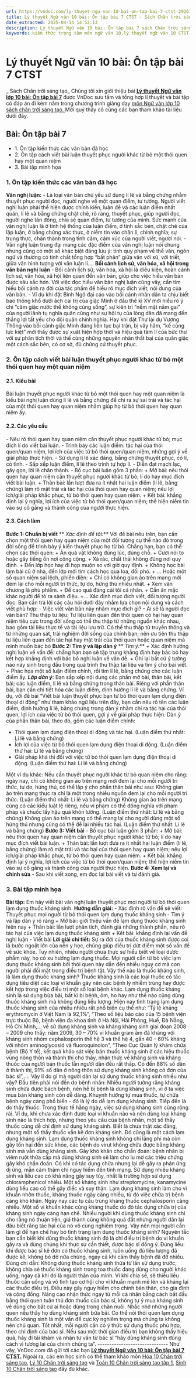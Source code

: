 ```yaml
---
url: https://vndoc.com/ly-thuyet-ngu-van-10-bai-on-tap-bai-7-ctst-292610
title: Lý thuyết Ngữ văn 10 bài: Ôn tập bài 7 CTST - Sách Chân trời sáng tạo - VnDoc.com
date_extracted: 2025-04-14 14:52:13
description: Lý thuyết Ngữ văn 10 bài: Ôn tập bài 7 sách Chân trời sáng tạo được VnDoc sưu tầm và giới thiệu  để tham khảo chuẩn bị cho bài giảng học kì mới sắp tới đây của mình.
keywords: kiến thức trọng tâm môn ngữ văn 10,lý thuyết ngữ văn 10 CTST,ngữ văn lớp 10,ôn tập lý thuyết văn lớp 10,lý thuyết môn ngữ văn 10,lý thuyết văn 10 CTST,Lý thuyết môn ngữ văn 10 bài Ôn tập bài 7,Ôn tập bài 7,trắc nghiệm ngữ văn 10 CTST,văn 10 chân trời sáng tạo
---
```


# Lý thuyết Ngữ văn 10 bài: Ôn tập bài 7 CTST
 _ Sách Chân trời sáng tạo_
Chúng tôi xin giới thiệu bài **[Lý thuyết Ngữ văn lớp 10 bài: Ôn tập bài 7](<https://vndoc.com/ly-thuyet-ngu-van-10-bai-on-tap-bai-7-ctst-292610>)** được VnDoc sưu tầm và tổng hợp lí thuyết và bài tập có đáp án đi kèm nằm trong chương trình giảng dạy [môn Ngữ văn lớp 10 sách chân trời sáng tạo. ](<https://vndoc.com/ngu-van-10-chan-troi-sang-tao-tap1>)Mời quý thầy cô cùng các bạn tham khảo tài liệu dưới đây.
## Bài: Ôn tập bài 7
  * 1\. Ôn tập kiến thức các văn bản đã học
  * 2\. Ôn tập cách viết bài luận thuyết phục người khác từ bỏ một thói quen hay một quan niệm
  * 3\. Bài tập minh họa

### **1\. Ôn tập kiến thức các văn bản đã học**
**Văn nghị luận:**
\- Là loại văn bản chủ yếu sử dụng lí lẽ và bằng chứng nhằm thuyết phục người đọc, người nghe về một quan điểm, tư tưởng. Người viết nghị luận phải thể hiện được chính kiến, luận đề và các luận điểm nhất quán, lí lẽ và bằng chứng chặt chẽ, rõ ràng, thuyết phục, giúp người đọc, người nghe tán đồng, chia sẻ quan điểm, tư tưởng của mình. Sức mạnh của văn nghị luận là ở tính hệ thống của luận điểm, ở tính sắc bén, chặt chẽ của lập luận, ở bằng chứng xác thực, ở niềm tin vào chân lí, chính nghĩa; sự trung thực, chân thành trong tình cảm, cảm xúc của người viết, người nói.
\- Văn nghị luận trung đại mang các đặc điểm của văn nghị luận nói chung nhưng cũng có một số khác biệt đáng lưu ý: tính quy phạm về thể văn, ngôn ngữ và thường có tính chất tổng hợp “bất phân” giữa văn với sử, với triết, giữa văn hình tượng với văn luận lí….
**Bối cảnh lịch sử, văn hóa, xã hội trong văn bản nghị luận**
\- Bối cảnh lịch sử, văn hóa, xã hội là điều kiện, hoàn cảnh lịch sử, văn hóa, xã hội liên quan đến văn bản, giúp cho việc hiểu văn bản được sâu sắc hơn. Với việc đọc hiểu văn bản nghị luận cũng vậy, cần tìm hiểu bối cảnh ra đời của tác phẩm để hiểu rõ mục đích viết, nội dung của văn bản.
\- Ví dụ khi đặt Bình Ngô đại cáo vào bối cảnh nhân dân ta chịu biết bao thống khổ dưới ách cai trị của giặc Minh ở đầu thế kỉ XV mới hiểu rõ ý chí “căm giặc nước thề không cùng sống”, sự kiên trì “nếm mật nằm gai” của người lãnh tụ nghĩa quân cũng như sự hội tụ của lòng dân đã mang đến thắng lợi tất yếu cho đội quân chính nghĩa. Hay khi đặt Thư lại dụ Vương Thông vào bối cảnh giặc Minh đang liên tục bại trận, bị vây hãm, “kế cùng lực kiệt” mới thấy được sự xuất hiện hợp thời và hiệu quả tâm lí của bức thư với sự phân tích thời và thế cùng những nguyên nhân thất bại của quân giặc một cách sắc bén, có cơ sở, đủ chứng cứ thuyết phục.
### **2\. Ôn tập cách viết bài luận thuyết phục người khác từ bỏ một thói quen hay một quan niệm**
#### **2.1. Kiểu bài**
Bài luận thuyết phục người khác từ bỏ một thói quen hay một quan niệm là kiểu bài nghị luận dùng lí lẽ và bằng chứng để chỉ ra sự sai trái và tác hại của một thói quen hay quan niệm nhằm giúp họ từ bỏ thói quen hay quan niệm ấy.
#### **2.2. Các yêu cầu**
\- Nêu rõ thói quen hay quan niệm cần thuyết phục người khác từ bỏ; mục đích lí do viết bài luận.
\- Trình bày các luận điểm: tác hại của thói quen/quan niệm, lợi ích của việc từ bỏ thói quen/quan niệm, những gợi ý về giải pháp thực hiện.
\- Sử dụng lí lẽ xác đáng, bằng chứng thuyết phục, có lí, có tình.
\- Sắp xếp luận điểm, lí lẽ theo trình tự hợp lí.
\- Diễn đạt mạch lạc, gãy gọn, lời lẽ chân thành.
\- Bố cục bài luận gồm 3 phần:
\+ Mở bài: nêu thói quen hay quan niệm cần thuyết phục người khác từ bỏ; lí do hay mục đích viết bài luận.
\+ Thân bài: lần lượt đưa ra ít nhất hai luận điểm \(lí lẽ, bằng chứng\) làm rõ mặt trái và tác hại của thói quen hay quan niệm; nêu lợi ích/giải pháp khắc phục, từ bỏ thói quen hay quan niệm.
\+ Kết bài: khẳng định lại ý nghĩa, lợi ích của việc từ bỏ thói quen/quan niệm; thể hiện niềm tin vào sự cố gắng và thành công của người thực hiện.
#### **2.3. Cách làm**
**Bước 1: Chuẩn bị viết**
** _Xác định đề tài:_** Với đề bài nêu trên, bạn cần chọn một thói quen hay quan niệm của một đối tượng cụ thể nào đó trong đời sống để trình bày ý kiến thuyết phục họ từ bỏ.
Chẳng hạn, bạn có thể chọn các thói quen:
\+ Ăn quà vặt không đúng lúc, đúng chỗ.
\+ Cười nói to hoặc gây tiếng ồn nơi công cộng.
\+ Xả rác, chất thải không đúng nơi quy định.
\+ Đến lớp học hay đi họp muộn so với giờ quy định.
\+ Không học bài làm bài cũ ở nhà, đến lớp mới tìm cách học qua loa, đối phó.
\+ …
Hoặc một số quan niệm sai lệch, phiến diện:
\+ Chỉ có không gian ảo trên mạng mới đem lại cho mỗi người tri thức, tự do, hứng thú nhiều nhất.
\+ Xem văn chương là phù phiếm.
\+ Đề cao quá đáng cái tôi cá nhân.
\+ Cần ăn mặc khác người để tỏ ra sành điệu.
+…
Xác định mục đích viết, đối tượng người đọc:
Bạn cần trả lời các câu hỏi dưới đây nhằm lựa chọn nội dung và cách viết phù hợp:
\- Việc viết văn bản này nhằm mục đích gì?
\- Ai sẽ là người đọc văn bản?
Thu thập tư liệu: Tư liệu liên quan đến thói quen có hại hay quan niệm tiêu cực trong đời sống có thể thu thập từ những nguồn khác nhau, bao gồm tài liệu thực tế và tài liệu lưu trữ. Có thể thu thập từ truyền thông và từ những quan sát, trải nghiệm đời sống của chính bạn; nên ưu tiên thu thập tư liệu liên quan đến tác hại hay mặt trái của thói quen hoặc quan niệm mà mình muốn bác bỏ
**Bước 2: Tìm ý và lập dàn ý**
** _Tìm ý:_**
\+ Xác định hướng nghị luận về vấn đề: chẳng hạn bạn sẽ tập trung khẳng định hay bác bỏ hay kết hợp khẳng định với bác bỏ nghị luận về vấn đề.
\+ Ghi lại bất cứ ý tưởng nào nảy sinh trong đầu trong quá trình thu thập tài liệu và tìm ý cho bài viết.
\+ Phác họa một số luận điểm chính, rồi tìm lí lẽ, bằng chứng cho các luận điểm ấy.
**_Lập dàn ý:_** Bạn sắp xếp nội dung các phần mở bài, thân bài, kết bài; các luận điểm, lí lẽ và bằng chứng trong thân bài.
Riêng với phần thân bài, bạn cần chi tiết hóa các luận điểm, định hướng lí lẽ và bằng chứng. Ví dụ, với đề bài “Viết bài luận thuyết phục bạn từ bỏ thói quen lạm dụng điện thoại di động” như tham khảo ngữ liệu trên đây, bạn cần nêu rõ tên các luận điểm, định hướng lí lẽ, bằng chứng trong dàn ý nhằm chỉ ra tác hại của thói quen, lợi ích của việc từ bỏ thói quen, gợi ý về giải pháp thực hiện. Dàn ý của phần thân bài, theo đó, gồm các luận điểm chính:
  * Thói quen lạm dụng điện thoại di động và tác hại. \(Luận điểm thứ nhất: Lí lẽ và bằng chứng\)
  * Ích lợi của việc từ bỏ thói quen lạm dụng điện thoại di động. \(Luận điểm thứ hai: Lí lẽ và bằng chứng\)
  * Giải pháp khả thi đối với việc từ bỏ thói quen lạm dụng điện thoại di động. \(Luận điểm thứ hai: Lí lẽ và bằng chứng\)

Một ví dụ khác: Nếu cần thuyết phục người khác từ bỏ quan niệm cho rằng: ngày nay, chỉ có không gian ảo trên mạng mới đem lại cho mỗi người tri thức, tự do, hứng thú, có thể lập ý cho phần thân bài như sau:
Không gian ảo trên mạng thực ra chỉ là một trong nhiều nguồn đem lại cho mỗi người tri thức. \(Luận điểm thứ nhất: Lí lẽ và bằng chứng\)
Không gian ảo trên mạng cũng có các kiểu luật lệ riêng, nếu vi phạm có thể đồng nghĩa với phạm pháp và chuốc lấy hậu quả khôn lường. \(Luận điểm thứ nhất: Lí lẽ và bằng chứng\)
Không gian ảo trên mạng có thể mang lại cho người dùng một số hứng thú nhưng cũng có thể để lại nhiều tác hại. \(Luận điểm thứ nhất: Lí lẽ và bằng chứng\)
**Bước 3: Viết bài**
\- Bố cục bài luận gồm 3 phần:
\+ Mở bài: nêu thói quen hay quan niệm cần thuyết phục người khác từ bỏ; lí do hay mục đích viết bài luận.
\+ Thân bài: lần lượt đưa ra ít nhất hai luận điểm \(lí lẽ, bằng chứng\) làm rõ mặt trái và tác hại của thói quen hay quan niệm; nêu lợi ích/giải pháp khắc phục, từ bỏ thói quen hay quan niệm.
\+ Kết bài: khẳng định lại ý nghĩa, lợi ích của việc từ bỏ thói quen/quan niệm; thể hiện niềm tin vào sự cố gắng và thành công của người thực hiện.
**Bước 4: Xem lại và chỉnh sửa**
\- Sau khi viết xong, em đọc lại bài viết và tự đánh giá.
### **3\. Bài tập minh họa**
**Bài tập:** Em hãy viết bài văn nghị luận thuyết phục mọi người từ bỏ thói quen lạm dụng thuốc kháng sinh.
**Hướng dẫn giải:**
\- Xác định rõ vấn đề sẽ viết: Thuyết phục mọi người từ bỏ thói quen lạm dụng thuốc kháng sinh
\- Tìm ý và lập dàn ý rõ ràng
\+ Mở bài: giới thiệu vấn đề lạm dụng thuốc kháng sinh hiện nay
\+ Thân bài: lần lượt phân tích, đánh giá những thành phần, nêu rõ tác hại của việc lạm dụng thuốc kháng sinh
\+ Kết bài: khẳng định lại vấn đề nghị luận
\- Viết bài
**Lời giải chi tiết:**
Sự ra đời của thuốc kháng sinh được coi là bước ngoặt lớn của nền y học, chúng giúp điều trị dứt điểm một số vấn đề về sức khỏe. Tuy nhiên, nhiều người chưa thực sự hiểu biết về loại dược phẩm này, họ có xu hướng lạm dụng thuốc. Mọi người cần từ bỏ việc lạm dụng thuốc kháng sinh bởi thói quen này dẫn đến nhiều nguy cơ mà con người phải đối mặt trong điều trị bệnh tật.
Vậy thế nào là thuốc kháng sinh, là làm dụng thuốc kháng sinh? Thuốc kháng sinh là các loại thuốc có tác dụng tiêu diệt các loại vi khuẩn gây nên các bệnh lý nhiễm trùng hay được kết hợp trong việc điều trị một số loại bệnh khác. Lạm dụng thuốc kháng sinh là sử dụng bừa bãi, bất kì bị bệnh, ôm, ho hay như thế nào cũng dùng thuốc kháng sinh mà không đúng liều lượng. Hiện nay tình trạng lạm dụng thuốc kháng sinh của nhiều nhiều rất phổ biến cụ thể như: “Tỷ lệ kháng erythromycin ở Việt Nam là 92,1%”, “Theo số liệu báo cáo của 15 bệnh viện trực thuộc Bộ, bệnh viện đa khoa tỉnh ở Hà Nội, Hải Phòng, Huế, Đà Nẵng, Hồ Chí Minh,… về sử dụng kháng sinh và kháng kháng sinh giai đoạn 2008 – 2009 cho thấy: năm 2009, 30 – 70% vi khuẩn gram âm đã kháng với kháng sinh nhóm cephalosporin thế hệ 3 và thế hệ 4, gần 40 – 60% kháng với nhóm aminoglycosid và fluoroquinolon”, “Theo Cục Quản lý khám chữa bệnh \(Bộ Y tế\), kết quả khảo sát việc bán thuốc kháng sinh ở các hiệu thuốc vùng nông thôn và thành thị cho thấy, nhận thức về kháng sinh và kháng thuốc của người bán thuốc lẫn người dân đều rất thấp. Có đến 88% số dân ở thành thị, 91% số dân ở nông thôn sử dụng kháng sinh không có đơn của bác sĩ”,.... Vậy lí do gì mà người dân lại sử dụng thuốc kháng sinh nhiều như vậy? Đầu tiên phải nói đến do bệnh nhân: Nhiều người tưởng rằng kháng sinh chữa được bách bệnh, nên hễ bị bệnh là dùng kháng sinh, vì ở ta việc mua bán kháng sinh còn dễ dàng. Khuynh hướng tự mua thuốc, tự chữa bệnh ngày càng phổ biến - đó là lý do dễ lạm dụng kháng sinh. Tiếp đến là do thầy thuốc: Trong thực tế hằng ngày, việc sử dụng kháng sinh cũng rộng rãi. Ví dụ, khi chưa xác định được loại vi khuẩn nào và nên dùng loại kháng sinh nào là thích hợp, nhưng theo yêu cầu của bệnh nhân, một số thầy thuốc cũng dễ chỉ định sử dụng kháng sinh. Biết là chưa thật xác đáng, nhưng một số thầy thuốc vẫn kê đơn kháng sinh. Đó cũng là một cách lạm dụng kháng sinh. Lạm dụng thuốc kháng sinh không chỉ lãng phí mà còn gây tổn hại đến sức khỏe, các bệnh do virut không chữa được bằng kháng sinh mà vẫn dùng kháng sinh. Gây khó khăn cho chẩn đoán: bệnh nhân bị viêm ruột thừa cấp mà dùng kháng sinh sẽ làm cho lu mờ các triệu chứng gây khó chẩn đoán. Có khi có tác dụng chữa nhưng lại dễ gây ra phản ứng dị ứng, mẫn cảm thậm chí nguy hiểm đến tính mạng. Sử dụng nhiều kháng sinh và liều cao có khả năng gây suy tủy, nhất là trường hợp sử dụng chloramphenicol nhiều. Một số kháng sinh như streptomycine, kanamycine dùng liều cao có thể gây điếc và suy thận. Lạm dụng kháng sinh làm cho vi khuẩn nhờn thuốc, kháng thuốc ngày càng nhiều, từ đó việc chữa trị bệnh càng khó khăn. Ngày nay các tụ cầu trùng kháng thuốc cephalosporin càng nhiều. Một số vi khuẩn khác cũng kháng thuốc do đó tác dụng chữa trị của kháng sinh ngày càng hạn chế. Nhiều người khi dùng thuốc kháng sinh chỉ cho rằng nó thuận tiện, giá thành cũng không quá đắt nhưng người dân lại đâu biết rằng tác hại của nó vô cùng nghiêm trọng. Vậy nên mọi người cần làm gì để hạn chế hay bỏ tình trạng lạm dụng thuốc kháng sinh? Nguyên tắc bạn cần biết khi dùng thuốc kháng sinh đó là chỉ điều trị bệnh do vi khuẩn gây ra và dùng chúng khi thực sự cần thiết, được bác sĩ đồng ý. Đúng liều: khi được bác sĩ kê đơn có thuốc kháng sinh, luôn uống đủ liều lượng đã được kê, không bỏ dở nửa chừng, ngay cả khi cảm thấy bệnh đã đỡ nhiều. Đúng chỉ dẫn: Không dùng thuốc kháng sinh thừa từ lần sử dụng trước; không chia sẻ thuốc kháng sinh trong toa thuốc đang dùng cho người khác uống, ngay cả khi đó là người thân của mình. Vì khi chia sẻ, sẽ thiếu liều thuốc cần uống và vô tình tạo cơ hội cho vi khuẩn mạnh mẽ lên và kháng lại các thuốc điều trị. Điều này gây nguy hiểm cho chính bản thân, cho gia đình và cộng đồng.
Nâng cao nhận thức ngay từ mỗi cá nhân bằng cách bắt đầu bằng thói quen tuân thủ đơn thuốc của bác sĩ, không tự ý mua kháng sinh về dùng cho bất cứ ai hoặc dùng trong chăn nuôi. Nhắc nhở những người quen nếu thấy họ dùng kháng sinh bừa bãi.
Có thể nói thói quen lạm dụng thuốc kháng sinh là một vấn đề cực kỳ nghiêm trọng mà chúng ta không nên chủ quan. Tốt nhất, mỗi người cần có ý thức sử dụng thuốc phù hợp, theo chỉ định của bác sĩ. Nếu sau một thời gian điều trị bạn không thấy hiệu quả, hãy đi tái khám và nhận tư vấn từ bác sĩ “hãy dùng kháng sinh đúng cách vì tương lai của chính chúng ta”.
_\------------------------------_
Như vậy, VnDoc.com đã gửi tới các bạn **[Lý thuyết Ngữ văn 10 bài: Ôn tập bài 7 CTST.](<https://vndoc.com/ly-thuyet-ngu-van-10-bai-on-tap-bai-7-ctst-292610>)** Ngoài ra, các em học sinh có thể tham khảo môn [Hóa 10 Chân trời sáng tạo](<https://vndoc.com/hoa-10-chan-troi-sang-tao>), [Lý 10 Chân trời sáng tạo](<https://vndoc.com/vat-ly-10-chan-troi-sang-tao>) và [Toán 10 Chân trời sáng tạo tập 1](<https://vndoc.com/toan-10-chan-troi-sang-tao-tap1>), [Sinh 10 Chân trời sáng tạo](<https://vndoc.com/sinh-hoc-10-chan-troi-sang-tao>) đầy đủ khác.
